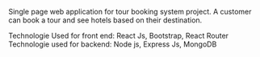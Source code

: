 Single page web application for tour booking system project. A customer can book a tour and see hotels based on their destination.

Technologie Used for front end: React Js, Bootstrap, React Router
Technologie used for backend: Node js, Express Js, MongoDB
